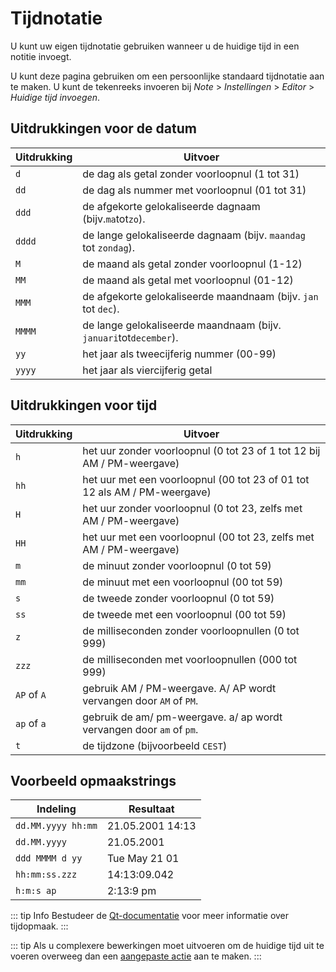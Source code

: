 # Tijdnotatie

U kunt uw eigen tijdnotatie gebruiken wanneer u de huidige tijd in een notitie invoegt.

U kunt deze pagina gebruiken om een persoonlijke standaard tijdnotatie aan te maken. U kunt de tekenreeks invoeren bij _Note_ > _Instellingen_ > _Editor_ > _Huidige tijd invoegen_.

## Uitdrukkingen voor de datum

| Uitdrukking | Uitvoer                                                           |
| ----------- | ----------------------------------------------------------------- |
| `d`         | de dag als getal zonder voorloopnul (1 tot 31)                    |
| `dd`        | de dag als nummer met voorloopnul (01 tot 31)                     |
| `ddd`       | de afgekorte gelokaliseerde dagnaam (bijv.`ma`tot`zo`).           |
| `dddd`      | de lange gelokaliseerde dagnaam (bijv. `maandag` tot `zondag`).   |
| `M`         | de maand als getal zonder voorloopnul (1-12)                      |
| `MM`        | de maand als getal met voorloopnul (01-12)                        |
| `MMM`       | de afgekorte gelokaliseerde maandnaam (bijv. `jan` tot `dec`).    |
| `MMMM`      | de lange gelokaliseerde maandnaam (bijv. `januari`tot`december`). |
| `yy`        | het jaar als tweecijferig nummer (00-99)                          |
| `yyyy`      | het jaar als viercijferig getal                                   |

## Uitdrukkingen voor tijd

| Uitdrukking | Uitvoer                                                                   |
| ----------- | ------------------------------------------------------------------------- |
| `h`         | het uur zonder voorloopnul (0 tot 23 of 1 tot 12 bij AM / PM-weergave)    |
| `hh`        | het uur met een voorloopnul (00 tot 23 of 01 tot 12 als AM / PM-weergave) |
| `H`         | het uur zonder voorloopnul (0 tot 23, zelfs met AM / PM-weergave)         |
| `HH`        | het uur met een voorloopnul (00 tot 23, zelfs met AM / PM-weergave)       |
| `m`         | de minuut zonder voorloopnul (0 tot 59)                                   |
| `mm`        | de minuut met een voorloopnul (00 tot 59)                                 |
| `s`         | de tweede zonder voorloopnul (0 tot 59)                                   |
| `ss`        | de tweede met een voorloopnul (00 tot 59)                                 |
| `z`         | de milliseconden zonder voorloopnullen (0 tot 999)                        |
| `zzz`       | de milliseconden met voorloopnullen (000 tot 999)                         |
| `AP` of `A` | gebruik AM / PM-weergave. A/ AP wordt vervangen door `AM` of `PM`.        |
| `ap` of `a` | gebruik de am/ pm-weergave. a/ ap wordt vervangen door `am` of `pm`.      |
| `t`         | de tijdzone (bijvoorbeeld `CEST`)                                         |

## Voorbeeld opmaakstrings

| Indeling           | Resultaat        |
| ------------------ | ---------------- |
| `dd.MM.yyyy hh:mm` | 21.05.2001 14:13 |
| `dd.MM.yyyy`       | 21.05.2001       |
| `ddd MMMM d yy`    | Tue May 21 01    |
| `hh:mm:ss.zzz`     | 14:13:09.042     |
| `h:m:s ap`         | 2:13:9 pm        |

::: tip Info
Bestudeer de [Qt-documentatie](http://doc.qt.io/qt-5/qdatetime.html#toString) voor meer informatie over tijdopmaak.
:::

::: tip
Als u complexere bewerkingen moet uitvoeren om de huidige tijd uit te voeren overweeg dan een [aangepaste actie](../scripting/methods-and-objects.md#registering-a-custom-action) aan te maken.
:::
